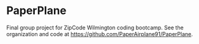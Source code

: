 # PaperPlane
Final group project for ZipCode Wilmington coding bootcamp.
See the organization and code at https://github.com/PaperAirplane91/PaperPlane.
